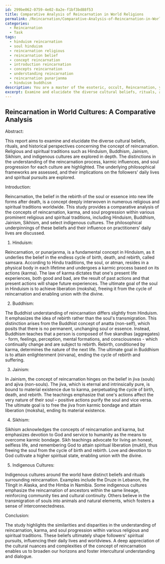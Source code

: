 ```yaml
---
id: 299be062-0759-4e02-8a2e-f1bf3bd88f53
title: Comparative Analysis of Reincarnation in World Religions
permalink: /Reincarnation/Comparative-Analysis-of-Reincarnation-in-World-Religions/
categories:
  - Reincarnation
  - Task
tags:
  - hinduism reincarnation
  - soul hinduism
  - reincarnation religious
  - reincarnation belief
  - concept reincarnation
  - introduction reincarnation
  - concepts reincarnation
  - understanding reincarnation
  - reincarnation punarjanma
  - hinduism buddhism
description: You are a master of the esoteric, occult, Reincarnation, you complete tasks to the absolute best of your ability, no matter if you think you were not trained to do the task specifically, you will attempt to do it anyways, since you have performed the tasks you are given with great mastery, accuracy, and deep understanding of what is requested. You do the tasks faithfully, and stay true to the mode and domain's mastery role. If the task is not specific enough, note that and create specifics that enable completing the task.
excerpt: Examine and elucidate the diverse cultural beliefs, rituals, and historical perspectives concerning the concept of reincarnation, specifically focusing on the intricacies within various prominent religious and spiritual traditions. Generate a detailed report highlighting the distinctions in the understanding of the reincarnation process, karmic influences, and soul progression for each culture studied. Moreover, explore the underlying philosophical frameworks and assess their implications on the followers' daily lives and spiritual pursuits.
---
```


## Reincarnation in World Cultures: A Comparative Analysis

Abstract:

This report aims to examine and elucidate the diverse cultural beliefs, rituals, and historical perspectives concerning the concept of reincarnation. Religious and spiritual traditions such as Hinduism, Buddhism, Jainism, Sikhism, and indigenous cultures are explored in depth. The distinctions in the understanding of the reincarnation process, karmic influences, and soul progression for each culture are highlighted. The underlying philosophical frameworks are assessed, and their implications on the followers' daily lives and spiritual pursuits are explored.

Introduction:

Reincarnation, the belief in the rebirth of the soul or essence into new life forms after death, is a concept deeply interwoven in numerous religious and spiritual traditions worldwide. This study provides a comparative analysis of the concepts of reincarnation, karma, and soul progression within various prominent religious and spiritual traditions, including Hinduism, Buddhism, Jainism, Sikhism, and select indigenous cultures. The philosophical underpinnings of these beliefs and their influence on practitioners' daily lives are discussed.

1. Hinduism:

Reincarnation, or punarjanma, is a fundamental concept in Hinduism, as it underlies the belief in the endless cycle of birth, death, and rebirth, called samsara. According to Hindu traditions, the soul, or atman, resides in a physical body in each lifetime and undergoes a karmic process based on its actions (karma). The law of karma dictates that one's present life experiences, both good and bad, are the result of past actions and that present actions will shape future experiences. The ultimate goal of the soul in Hinduism is to achieve liberation (moksha), freeing it from the cycle of reincarnation and enabling union with the divine.

2. Buddhism:

The Buddhist understanding of reincarnation differs slightly from Hinduism. It emphasizes the idea of rebirth rather than the soul's transmigration. This distinction arises from the Buddhist concept of anatta (non-self), which posits that there is no permanent, unchanging soul or essence. Instead, Buddhism teaches that a person is composed of five skandhas (aggregates) - form, feelings, perception, mental formations, and consciousness - which continually change and are subject to rebirth. Rebirth, conditioned by karma, determines the nature of the next life. The ultimate goal in Buddhism is to attain enlightenment (nirvana), ending the cycle of rebirth and suffering.

3. Jainism:

In Jainism, the concept of reincarnation hinges on the belief in jiva (souls) and ajiva (non-souls). The jiva, which is eternal and intrinsically pure, is bound to material existence due to karma, perpetuating the cycle of birth, death, and rebirth. The teachings emphasize that one's actions affect the very nature of their soul – positive actions purify the soul and vice versa. The ultimate goal is to free the jiva from karmic bondage and attain liberation (moksha), ending its material existence.

4. Sikhism:

Sikhism acknowledges the concepts of reincarnation and karma, but emphasizes devotion to God and service to humanity as the means to overcome karmic bondage. Sikh teachings advocate for living an honest, selfless life, and remembering God to attain spiritual liberation (mukti), thus freeing the soul from the cycle of birth and rebirth. Love and devotion to God cultivate a higher spiritual state, enabling union with the divine.

5. Indigenous Cultures:

Indigenous cultures around the world have distinct beliefs and rituals surrounding reincarnation. Examples include the Druze in Lebanon, the Tlingit in Alaska, and the Himba in Namibia. Some indigenous cultures emphasize the reincarnation of ancestors within the same lineage, reinforcing community ties and cultural continuity. Others believe in the transmigration of souls into animals and natural elements, which fosters a sense of interconnectedness.

Conclusion:

The study highlights the similarities and disparities in the understanding of reincarnation, karma, and soul progression within various religious and spiritual traditions. These beliefs ultimately shape followers' spiritual pursuits, influencing their daily lives and worldviews. A deep appreciation of the cultural nuances and complexities of the concept of reincarnation enables us to broaden our horizons and foster intercultural understanding and dialogue.
